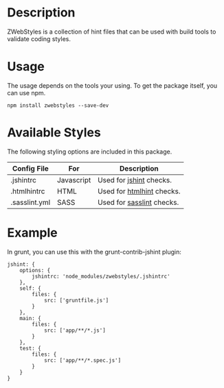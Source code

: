 Description
===
ZWebStyles is a collection of hint files that can be used with build tools to validate coding styles. 


Usage
===
The usage depends on the tools your using.  To get the package itself, you can use npm.

```
npm install zwebstyles --save-dev
```

Available Styles
===
The following styling options are included in this package.


|Config File|For|Description|
|----|--|---------|
|.jshintrc|Javascript|Used for [jshint](https://github.com/jshint/jshint) checks.|
|.htmlhintrc|HTML|Used for [htmlhint](https://github.com/yaniswang/HTMLHint) checks.|
|.sasslint.yml|SASS|Used for [sasslint](https://github.com/sasstools/sass-lint) checks.|


Example
===
In grunt, you can use this with the grunt-contrib-jshint plugin:

```
jshint: {
    options: {
        jshintrc: 'node_modules/zwebstyles/.jshintrc'
    },
    self: {
        files: {
            src: ['gruntfile.js']
        }
    },
    main: {
        files: {
            src: ['app/**/*.js']
        }
    },
    test: {
        files: {
            src: ['app/**/*.spec.js']
        }
    }
}
```